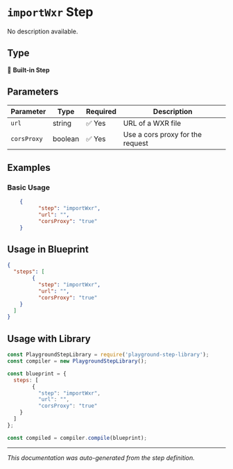 # `importWxr` Step

No description available.

## Type
🔧 **Built-in Step**

## Parameters

| Parameter | Type | Required | Description |
|-----------|------|----------|-------------|
| `url` | string | ✅ Yes | URL of a WXR file |
| `corsProxy` | boolean | ✅ Yes | Use a cors proxy for the request |


## Examples

### Basic Usage
```json
    {
          "step": "importWxr",
          "url": "",
          "corsProxy": "true"
    }
```

## Usage in Blueprint

```json
{
  "steps": [
        {
          "step": "importWxr",
          "url": "",
          "corsProxy": "true"
    }
  ]
}
```

## Usage with Library

```javascript
const PlaygroundStepLibrary = require('playground-step-library');
const compiler = new PlaygroundStepLibrary();

const blueprint = {
  steps: [
        {
          "step": "importWxr",
          "url": "",
          "corsProxy": "true"
    }
  ]
};

const compiled = compiler.compile(blueprint);
```

---

*This documentation was auto-generated from the step definition.*
